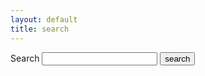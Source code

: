 ```yaml
---
layout: default
title: search
---
```


<form action="/search.html" method="get">
  <label for="search-box">Search</label>
  <input type="text" id="search-box" name="query">
  <input type="submit" value="search">
</form>

<ul id="search-results"></ul>

<script>
  window.store = {
    {% for post in site.posts %}
      "{{ post.url | slugify }}": {
        "title": "{{ post.title | xml_escape }}",
        "author": "{{ post.author | xml_escape }}",
        "category": "{{ post.category | xml_escape }}",
        "content": {{ post.content | strip_html | strip_newlines | jsonify }},
        "url": "{{ post.url | xml_escape }}"
      }
      {% unless forloop.last %},{% endunless %}
    {% endfor %}
  };
</script>
<script src="/js/lunr.min.js"></script>
<script src="/js/search.js"></script>

